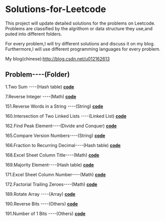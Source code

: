 Solutions-for-Leetcode
======================

This project will update detailed solutions for the problems on Leetcode. Problems are classified by the algrithom or data structure they use,and puted into different folders.

For every problem,I will try different solutions and discuss it on my blog. Furthermore,I will use different programming languages for every problem.

My blog(chinese):http://blog.csdn.net/u012162613



Problem----(Folder)
---

1.Two Sum ----(Hash table)  **[code]()**

7.Reverse Integer ----(Math)  **[code]()**

151.Reverse Words in a String ----(String)  **[code]()**

160.Intersection of Two Linked Lists ----(Linked List)  **[code]()**

162.Find Peak Element----(Divide and Conquer)  **[code]()**

165.Compare Version Numbers----(String)  **[code]()**

166.Fraction to Recurring Decimal----(Hash table) **[code]()**

168.Excel Sheet Column Title----(Math) **[code]()**

169.Majority Element----(Hash table) **[code]()**

171.Excel Sheet Column Number----(Math) **[code]()**

172.Factorial Trailing Zeroes----(Math) **[code]()**

189.Rotate Array ----(Array) **[code]()**
 
190.Reverse Bits ----(Others) **[code]()**

191.Number of 1 Bits ----(Others) **[code]()**
